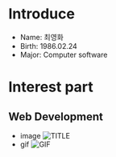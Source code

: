 # Introduce
* Name: 최영화
* Birth: 1986.02.24
* Major: Computer software

# Interest part
## Web Development

* image
![TITLE](/data/test.png)
* gif
![GIF](data.1591681776.gif)
